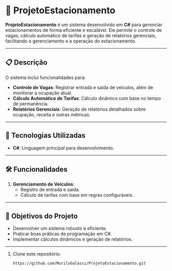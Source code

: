 # 🚗 ProjetoEstacionamento

**ProjetoEstacionamento** é um sistema desenvolvido em **C#** para gerenciar estacionamentos de forma eficiente e escalável. Ele permite o controle de vagas, cálculo automático de tarifas e geração de relatórios gerenciais, facilitando o gerenciamento e a operação do estacionamento.

---

## 📋 Descrição

O sistema inclui funcionalidades para:
- **Controle de Vagas**: Registrar entrada e saída de veículos, além de monitorar a ocupação atual.
- **Cálculo Automático de Tarifas**: Cálculo dinâmico com base no tempo de permanência.
- **Relatórios Gerenciais**: Geração de relatórios detalhados sobre ocupação, receita e outras métricas.

---

## 🚀 Tecnologias Utilizadas

- **C#**: Linguagem principal para desenvolvimento.

---

## 🛠️ Funcionalidades

1. **Gerenciamento de Veículos**:
   - Registro de entrada e saída.
   - Cálculo de tarifas com base em regras configuráveis.


---

## 🎯 Objetivos do Projeto

- Desenvolver um sistema robusto e eficiente.
- Praticar boas práticas de programação em C#.
- Implementar cálculos dinâmicos e geração de relatórios.

---

1. Clone este repositório:
   ```bash
   https://github.com/MuriloGalassi/ProjetoEstacionamento.git

